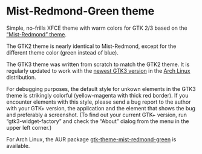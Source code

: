 # Mist-Redmond-Green theme
Simple, no-frills XFCE theme with warm colors for GTK 2/3 based on the [“Mist-Redmond” theme](https://www.gnome-look.org/p/1013685/).

The GTK2 theme is nearly identical to Mist-Redmond, except for the different theme color (green instead of blue).

The GTK3 theme was written from scratch to match the GTK2 theme. It is regularly updated to work with the [newest GTK3 version](https://www.archlinux.org/packages/extra/x86_64/gtk3/) in the [Arch Linux](https://www.archlinux.org/) distribution.

For debugging purposes, the default style for unkown elements in the GTK3 theme is strikingly colorful (yellow-magenta with thick red border). If you encounter elements with this style, please send a bug report to the author with your GTK+ version, the application and the element that shows the bug and preferably a screenshot. (To find out your current GTK+ version, run “gtk3-widget-factory” and check the “About” dialog from the menu in the upper left corner.)

For Arch Linux, the AUR package [gtk-theme-mist-redmond-green](https://aur.archlinux.org/packages/gtk-theme-mist-redmond-green/) is available.



